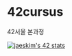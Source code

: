 # 42cursus
42서울 본과정

[![jaeskim's 42 stats](https://badge42.herokuapp.com/api/stats/kyounkim)](https://github.com/JaeSeoKim/badge42)
